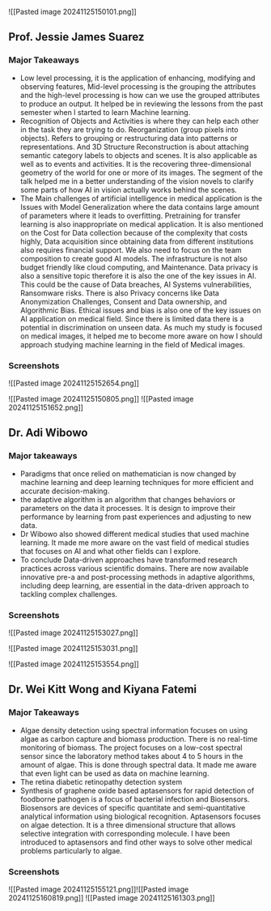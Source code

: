 ![[Pasted image 20241125150101.png]]


## Prof. Jessie James Suarez

### Major Takeaways

- Low level processing, it is the application of enhancing, modifying and observing features, Mid-level processing is the grouping the attributes and the high-level processing is how can we use the grouped attributes to produce an output. It helped be in reviewing the lessons from the past semester when I started to learn Machine learning. 
- Recognition of Objects and Activities is where they can help each other in the task they are trying to do.  Reorganization (group pixels into objects). Refers to grouping or restructuring data into patterns or representations. And 3D Structure Reconstruction is about attaching semantic category labels to objects and scenes. It is also applicable as well as to events and activities. It is the recovering three-dimensional geometry of the world for one or more of its images. The segment of the talk helped me in a better understanding of the vision novels to clarify some parts of how AI in vision actually works behind the scenes. 
- The Main challenges of artificial intelligence in medical application is the Issues with Model Generalization where the data contains large amount of parameters where it leads to overfitting. Pretraining for transfer learning is also inappropriate on medical application. It is also mentioned on the Cost for Data collection because of the complexity that costs highly, Data acquisition since obtaining data from different institutions also requires financial support. We also need to focus on the team composition to create good AI models. The infrastructure is not also budget friendly like cloud computing, and Maintenance. Data privacy is also a sensitive topic therefore it is also the one of the key issues in AI. This could be the cause of Data breaches, AI Systems vulnerabilities, Ransomware risks. There is also Privacy concerns like Data Anonymization Challenges, Consent and Data ownership, and Algorithmic Bias. Ethical issues and bias is also one of the key issues on AI application on medical field. Since there is limited data there is a potential in discrimination on unseen data. As much my study is focused on medical images, it helped me to become more aware on how I should approach studying machine learning in the field of Medical images. 
### Screenshots 
![[Pasted image 20241125152654.png]]

![[Pasted image 20241125150805.png]]
![[Pasted image 20241125151652.png]]

## Dr. Adi Wibowo 

### Major takeaways 
- Paradigms that once relied on mathematician is now changed by machine learning and deep learning techniques for more efficient and accurate decision-making. 
- the adaptive algorithm is an algorithm that changes behaviors or parameters on the data it processes. It is design to improve their performance by learning from past experiences and adjusting to new data. 
- Dr Wibowo also showed different medical studies that used machine learning. It made me more aware on the vast field of medical studies that focuses on AI and what other fields can I explore. 
- To conclude Data-driven approaches have transformed research practices across various scientific domains. There are now available innovative pre-a and post-processing methods in adaptive algorithms, including deep learning, are essential in the data-driven approach to tackling complex challenges. 
### Screenshots

![[Pasted image 20241125153027.png]]

![[Pasted image 20241125153031.png]]

![[Pasted image 20241125153554.png]]

## Dr. Wei Kitt Wong and Kiyana Fatemi
### Major Takeaways 
- Algae density detection using spectral information focuses on using algae as carbon capture and biomass production. There is no real-time monitoring of biomass. The project focuses on a low-cost spectral sensor since the laboratory method takes about 4 to 5 hours in the amount of algae. This is done through spectral data. It made me aware that even light can be used as data on machine learning. 
- The retina diabetic retinopathy detection system 
- Synthesis of graphene oxide based aptasensors for rapid detection of foodborne pathogen is a focus of bacterial infection and Biosensors. Biosensors are devices of specific quantitate and semi-quantitative analytical information using biological recognition. Aptasensors focuses on algae detection. It is a three dimensional structure that allows selective integration with corresponding molecule. I have been introduced to aptasensors and find other ways to solve other medical problems particularly to algae. 
### Screenshots
![[Pasted image 20241125155121.png]]![[Pasted image 20241125160819.png]]
![[Pasted image 20241125161303.png]]